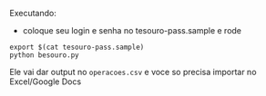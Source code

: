 Executando:

- coloque seu login e senha no tesouro-pass.sample e rode
```
export $(cat tesouro-pass.sample)
python besouro.py
```

Ele vai dar output no ```operacoes.csv``` e voce so precisa importar
no Excel/Google Docs
